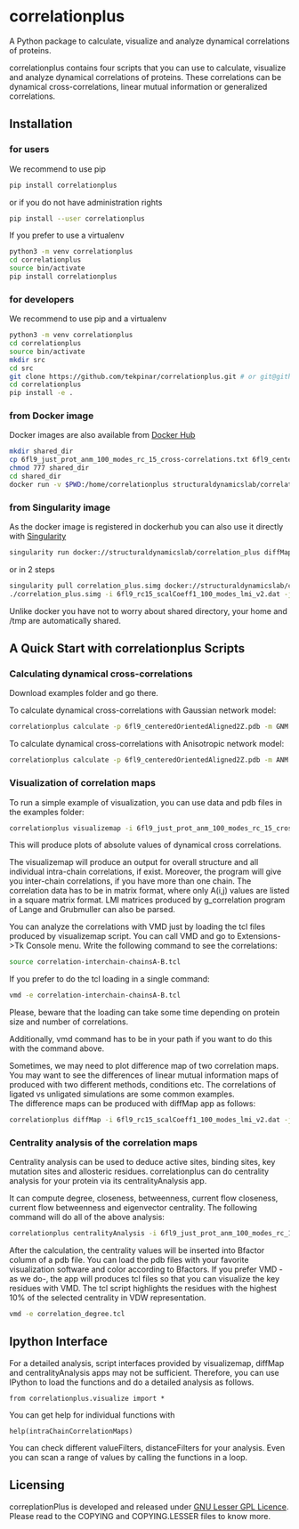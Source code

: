 # correlationplus

A Python package to calculate, visualize and analyze dynamical correlations of proteins.

correlationplus contains four scripts that you can use to calculate, visualize
and analyze dynamical correlations of proteins. 
These correlations can be dynamical cross-correlations, linear mutual
information or generalized correlations. 

## Installation

### for users

We recommend to use pip
```bash
pip install correlationplus
```

or if you do not have administration rights
```bash
pip install --user correlationplus
```

If you prefer to use a virtualenv
```bash
python3 -m venv correlationplus
cd correlationplus
source bin/activate
pip install correlationplus
```

### for developers

We recommend to use pip and a virtualenv
```bash
python3 -m venv correlationplus
cd correlationplus
source bin/activate
mkdir src
cd src
git clone https://github.com/tekpinar/correlationplus.git # or git@github.com:tekpinar/correlationplus.git
cd correlationplus
pip install -e .
```

### from Docker image

Docker images are also available from [Docker Hub](https://hub.docker.com/r/structuraldynamicslab/correlationplus)

```bash
mkdir shared_dir
cp 6fl9_just_prot_anm_100_modes_rc_15_cross-correlations.txt 6fl9_centeredOrientedAligned2Z.pdb shared_dir
chmod 777 shared_dir
cd shared_dir
docker run -v $PWD:/home/correlationplus structuraldynamicslab/correlation_plus diffMap -i 6fl9_rc15_scalCoeff1_100_modes_lmi_v2.dat -j zacharias_rc15_scalCoeff15_100_modes_lmi.dat -p 6fl9_centeredOrientedAligned2Z.pdb -t lmi
```

### from Singularity image

As the docker image is registered in dockerhub you can also use it directly with [Singularity](https://sylabs.io/docs/) 

```bash
singularity run docker://structuraldynamicslab/correlation_plus diffMap -i 6fl9_rc15_scalCoeff1_100_modes_lmi_v2.dat -j zacharias_rc15_scalCoeff15_100_modes_lmi.dat -p 6fl9_centeredOrientedAligned2Z.pdb -t lmi
```
or in 2 steps

```bash
singularity pull correlation_plus.simg docker://structuraldynamicslab/correlation_plus
./correlation_plus.simg -i 6fl9_rc15_scalCoeff1_100_modes_lmi_v2.dat -j zacharias_rc15_scalCoeff15_100_modes_lmi.dat -p 6fl9_centeredOrientedAligned2Z.pdb -t lmi
```

Unlike docker you have not to worry about shared directory, your home and /tmp are automatically shared.


## A Quick Start with correlationplus Scripts

### Calculating dynamical cross-correlations
Download examples folder and go there. 

To calculate dynamical cross-correlations with Gaussian network model:

```bash
correlationplus calculate -p 6fl9_centeredOrientedAligned2Z.pdb -m GNM -o gnm-ndcc.dat
```

To calculate dynamical cross-correlations with Anisotropic network model:

```bash
correlationplus calculate -p 6fl9_centeredOrientedAligned2Z.pdb -m ANM -o anm-ndcc.dat
```

### Visualization of correlation maps
To run a simple example of visualization, you can use data and pdb files in the examples folder:

```bash
correlationplus visualizemap -i 6fl9_just_prot_anm_100_modes_rc_15_cross-correlations.txt -p 6fl9_centeredOrientedAligned2Z.pdb -t absndcc
```
This will produce plots of absolute values of dynamical cross correlations.

The visualizemap will produce an output for overall structure 
and all individual intra-chain correlations, if exist. Moreover, the program 
will give you inter-chain correlations, if you have more than one chain. 
The correlation data has to be in matrix format, where only A(i,j) values are 
listed in a square matrix format. LMI matrices produced by g_correlation 
program of Lange and Grubmuller can also be parsed. 

You can analyze the correlations with VMD just by loading the tcl files produced by 
visualizemap script. You can call VMD and go to Extensions->Tk Console menu. 
Write the following command to see the correlations:
```bash
source correlation-interchain-chainsA-B.tcl
```

If you prefer to do the tcl loading in a single command:
```bash
vmd -e correlation-interchain-chainsA-B.tcl
```
Please, beware that the loading can take some time depending on protein size
and number of correlations. 

Additionally, vmd command has to be in your path if you want to do this 
with the command above.
 
Sometimes, we may need to plot difference map of two correlation maps. 
You may want to see the differences of linear mutual information 
maps of produced with two different methods, conditions etc. The correlations
of ligated vs unligated simulations are some common examples.  
The difference maps can be produced with diffMap app as follows:  

```bash
correlationplus diffMap -i 6fl9_rc15_scalCoeff1_100_modes_lmi_v2.dat -j zacharias_rc15_scalCoeff15_100_modes_lmi.dat -p 6fl9_centeredOrientedAligned2Z.pdb -t lmi
```

### Centrality analysis of the correlation maps
Centrality analysis can be used to deduce active sites, binding sites, 
key mutation sites and allosteric residues. 
correlationplus can do centrality analysis for your protein
via its centralityAnalysis app.

It can compute degree, closeness, betweenness, current flow closeness, 
current flow betweenness and eigenvector centrality. The following command 
will do all of the above analysis:

```bash
correlationplus centralityAnalysis -i 6fl9_just_prot_anm_100_modes_rc_15_cross-correlations.txt -p 6fl9_centeredOrientedAligned2Z.pdb -t absndcc
```
After the calculation, the centrality values will be inserted into Bfactor
 column of a pdb file. You can load the pdb files with your favorite visualization 
software and color according to Bfactors. If you prefer VMD - as we do-, 
the app will produces tcl files so that you can visualize the key residues with VMD.
The tcl script highlights the residues with the highest 10% of the selected centrality
in VDW representation.

```bash
vmd -e correlation_degree.tcl
```

## Ipython Interface
For a detailed analysis, script interfaces provided by visualizemap, diffMap and 
centralityAnalysis apps may not be sufficient. Therefore, you can use IPython 
to load the functions and do a detailed analysis as follows. 

```
from correlationplus.visualize import *
```
 

You can get help for individual functions with

```
help(intraChainCorrelationMaps) 

```
You can check different valueFilters, distanceFilters for your analysis. 
Even you can scan a range of values by calling the functions in a 
loop. 


## Licensing

correplationPlus is developed and released under [GNU Lesser GPL Licence](https://www.gnu.org/licenses/lgpl-3.0.en.html). 
Please read to the COPYING and COPYING.LESSER files to know more. 